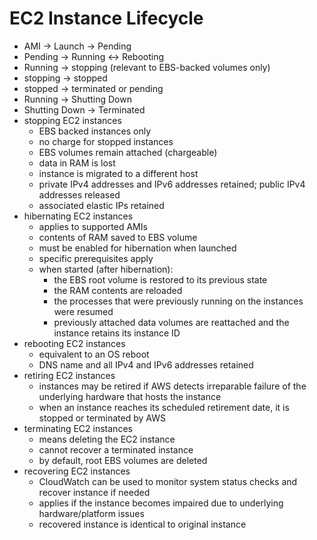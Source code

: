 # EC2 Instance Lifecycle

- AMI -> Launch -> Pending
- Pending -> Running <-> Rebooting
- Running -> stopping (relevant to EBS-backed volumes only)
- stopping -> stopped
- stopped -> terminated or pending
- Running -> Shutting Down
- Shutting Down -> Terminated
- stopping EC2 instances
  - EBS backed instances only
  - no charge for stopped instances
  - EBS volumes remain attached (chargeable)
  - data in RAM is lost
  - instance is migrated to a different host
  - private IPv4 addresses and IPv6 addresses retained; public IPv4 addresses released
  - associated elastic IPs retained
- hibernating EC2 instances
  - applies to supported AMIs
  - contents of RAM saved to EBS volume
  - must be enabled for hibernation when launched
  - specific prerequisites apply
  - when started (after hibernation):
    - the EBS root volume is restored to its previous state
    - the RAM contents are reloaded
    - the processes that were previously running on the instances were resumed
    - previously attached data volumes are reattached and the instance retains its instance ID
- rebooting EC2 instances
  - equivalent to an OS reboot
  - DNS name and all IPv4 and IPv6 addresses retained
- retiring EC2 instances
  - instances may be retired if AWS detects irreparable failure of the underlying hardware that hosts the instance
  - when an instance reaches its scheduled retirement date, it is stopped or terminated by AWS
- terminating EC2 instances
  - means deleting the EC2 instance
  - cannot recover a terminated instance
  - by default, root EBS volumes are deleted
- recovering EC2 instances
  - CloudWatch can be used to monitor system status checks and recover instance if needed
  - applies if the instance becomes impaired due to underlying hardware/platform issues
  - recovered instance is identical to original instance
